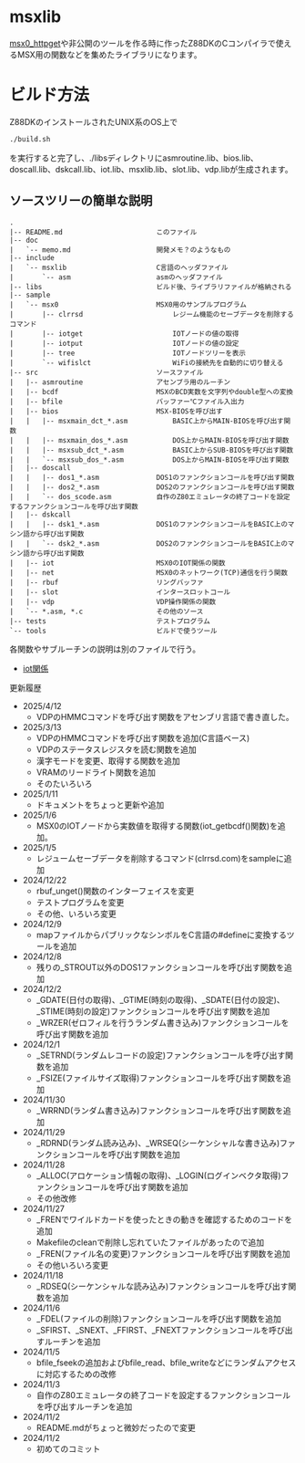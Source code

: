 # msxlib

[msx0_httpget](https://github.com/miyamoto999/msx0_httpget)や非公開のツールを作る時に作ったZ88DKのCコンパイラで使えるMSX用の関数などを集めたライブラリになります。

# ビルド方法

Z88DKのインストールされたUNIX系のOS上で

~~~bash
./build.sh
~~~

を実行すると完了し、./libsディレクトリにasmroutine.lib、bios.lib、doscall.lib、dskcall.lib、iot.lib、msxlib.lib、slot.lib、vdp.libが生成されます。


## ソースツリーの簡単な説明
~~~
.
|-- README.md                       このファイル
|-- doc
|   `-- memo.md                     開発メモ？のようなもの
|-- include
|   `-- msxlib                      C言語のヘッダファイル
|       `-- asm                     asmのヘッダファイル
|-- libs                            ビルド後、ライブラリファイルが格納される
|-- sample
|   `-- msx0                        MSX0用のサンプルプログラム
|       |-- clrrsd                      レジーム機能のセーブデータを削除するコマンド
|       |-- iotget                      IOTノードの値の取得
|       |-- iotput                      IOTノードの値の設定
|       |-- tree                        IOTノードツリーを表示
|       `-- wifislct                    WiFiの接続先を自動的に切り替える
|-- src                             ソースファイル
|   |-- asmroutine                  アセンブラ用のルーチン
|   |-- bcdf                        MSXのBCD実数を文字列やdouble型への変換
|   |-- bfile                       バッファー℃ファイル入出力
|   |-- bios                        MSX-BIOSを呼び出す
|   |   |-- msxmain_dct_*.asm           BASIC上からMAIN-BIOSを呼び出す関数
|   |   |-- msxmain_dos_*.asm           DOS上からMAIN-BIOSを呼び出す関数
|   |   |-- msxsub_dct_*.asm            BASIC上からSUB-BIOSを呼び出す関数
|   |   `-- msxsub_dos_*.asm            DOS上からMAIN-BIOSを呼び出す関数
|   |-- doscall
|   |   |-- dos1_*.asm              DOS1のファンクションコールを呼び出す関数
|   |   |-- dos2_*.asm              DOS2のファンクションコールを呼び出す関数          
|   |   `-- dos_scode.asm           自作のZ80エミュレータの終了コードを設定するファンクションコールを呼び出す関数
|   |-- dskcall
|   |   |-- dsk1_*.asm              DOS1のファンクションコールをBASIC上のマシン語から呼び出す関数
|   |   `-- dsk2_*.asm              DOS2のファンクションコールをBASIC上のマシン語から呼び出す関数
|   |-- iot                         MSX0のIOT関係の関数
|   |-- net                         MSX0のネットワーク(TCP)通信を行う関数
|   |-- rbuf                        リングバッファ
|   |-- slot                        インタースロットコール
|   |-- vdp                         VDP操作関係の関数
|   `-- *.asm, *.c                  その他のソース
|-- tests                           テストプログラム
`-- tools                           ビルドで使うツール
~~~

各関数やサブルーチンの説明は別のファイルで行う。
- [iot関係](doc/iot.md)

更新履歴
- 2025/4/12
    - VDPのHMMCコマンドを呼び出す関数をアセンブリ言語で書き直した。
- 2025/3/13
    - VDPのHMMCコマンドを呼び出す関数を追加(C言語ベース)
    - VDPのステータスレジスタを読む関数を追加
    - 漢字モードを変更、取得する関数を追加
    - VRAMのリードライト関数を追加
    - そのたいろいろ
- 2025/1/11
    - ドキュメントをちょっと更新や追加
- 2025/1/6
    - MSX0のIOTノードから実数値を取得する関数(iot_getbcdf()関数)を追加。
- 2025/1/5
    - レジュームセーブデータを削除するコマンド(clrrsd.com)をsampleに追加
- 2024/12/22
    - rbuf_unget()関数のインターフェイスを変更
    - テストプログラムを変更
    - その他、いろいろ変更
- 2024/12/9
    - mapファイルからパブリックなシンボルをC言語の#defineに変換するツールを追加
- 2024/12/8
    - 残りの_STROUT以外のDOS1ファンクションコールを呼び出す関数を追加
- 2024/12/2
    - _GDATE(日付の取得)、_GTIME(時刻の取得)、_SDATE(日付の設定)、_STIME(時刻の設定)ファンクションコールを呼び出す関数を追加
    - _WRZER(ゼロフィルを行うランダム書き込み)ファンクションコールを呼び出す関数を追加
- 2024/12/1
    - _SETRND(ランダムレコードの設定)ファンクションコールを呼び出す関数を追加
    - _FSIZE(ファイルサイズ取得)ファンクションコールを呼び出す関数を追加
- 2024/11/30
    - _WRRND(ランダム書き込み)ファンクションコールを呼び出す関数を追加
- 2024/11/29
    - _RDRND(ランダム読み込み)、_WRSEQ(シーケンシャルな書き込み)ファンクションコールを呼び出す関数を追加
- 2024/11/28
    - _ALLOC(アロケーション情報の取得)、_LOGIN(ログインベクタ取得)ファンクションコールを呼び出す関数を追加
    - その他改修
- 2024/11/27
    - _FRENでワイルドカードを使ったときの動きを確認するためのコードを追加
    - Makefileのcleanで削除し忘れていたファイルがあったので追加
    - _FREN(ファイル名の変更)ファンクションコールを呼び出す関数を追加
    - その他いろいろ変更
- 2024/11/18
    - _RDSEQ(シーケンシャルな読み込み)ファンクションコールを呼び出す関数を追加
- 2024/11/6
    - _FDEL(ファイルの削除)ファンクションコールを呼び出す関数を追加
    - _SFIRST、_SNEXT、_FFIRST、_FNEXTファンクションコールを呼び出すルーチンを追加
- 2024/11/5
    - bfile_fseekの追加およびbfile_read、bfile_writeなどにランダムアクセスに対応するための改修
- 2024/11/3
    - 自作のZ80エミュレータの終了コードを設定するファンクションコールを呼び出すルーチンを追加
- 2024/11/2
    - README.mdがちょっと微妙だったので変更
- 2024/11/2
    - 初めてのコミット
